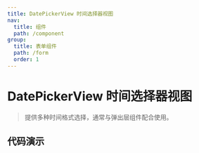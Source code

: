 ```yaml
---
title: DatePickerView 时间选择器视图
nav:
  title: 组件
  path: /component
group:
  title: 表单组件
  path: /form
  order: 1
---
```


# DatePickerView 时间选择器视图

> 提供多种时间格式选择，通常与弹出层组件配合使用。

## 代码演示

<code src="./__fixtures__/basic.tsx"></code>

<API></API>
